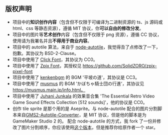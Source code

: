 ## 版权声明

- 项目中的**知识创作内容**（包含但不仅限于可编译为二进制资源的 ts、js 源码或 html、css 等静态资源），遵循 MIT 协议，你**可以自由的修改分发**。
- 项目中的图片等**艺术创作**内容（包含但不仅限于 png 资源），遵循 CC 协议，使用请为我署名并且**不得用于商业内容**。
- 项目中的 autotile 算法，来自于 [node-autotile][autotile]，我觉得丑了点修改了一下，抱歉。其协议为 BSD-2-Clause。
- 项目中使用了 [Click Font][click]，其协议为 CC0。
- 项目中使用了 [Zpix Font][zpix]，其授权见 https://github.com/SolidZORO/zpix-pixel-font
- 项目中使用了 [kenkenbgm][kenkenbgm] 的 BGM '平坡の道'，其协议是 CC3。
- 项目中使用了 [musmus][musmus] 的 BGM ’かぼちゃ騎士団の行進‘，其协议见 https://musmus.main.jp/info.html。
- 项目中使用了 [Juhani Junkala][junkala] 的效果音合集 'The Essential Retro Video Game Sound Effects Collection [512 sounds]'，他的协议是 CC0。
- 创作 tile sprite 是那个用的是 Aseprite。与 node-autotile 配合的图片分割脚本来自[GMS2-Autotile-Converter][gms2-autotile-converter]，是 MIT 协议，但是他的脚本是为 GameMaker Studio 2 的。 配合 node-autotile 的方式，我 fork 了一份并修改了图片分割顺序，你应该使用[这个版本][fork]，但是推荐你给原作者一个 star。

[click]: https://opengameart.org/content/click-pixel-font
[zpix]: https://opengameart.org/content/click-pixel-font
[autotile]: https://github.com/tlhunter/node-autotile
[gms2-autotile-converter]: https://github.com/null-sharp/GMS2-Autotile-Converter
[fork]: https://github.com/xinleibird/GMS2-Autotile-Converter
[musmus]: http://musmus.main.jp
[kenkenbgm]: https://kenkenbgm.blogspot.com/
[junkala]: https://www.youtube.com/watch?v=dbACpSy9FWY
